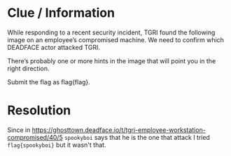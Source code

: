 # Clue / Information
While responding to a recent security incident, TGRI found the following image on an employee’s compromised machine. We need to confirm which DEADFACE actor attacked TGRI.

There’s probably one or more hints in the image that will point you in the right direction.

Submit the flag as flag{flag}.

# Resolution

Since in https://ghosttown.deadface.io/t/tgri-employee-workstation-compromised/40/5 `spookyboi` says that he is the one that attack I tried `flag{spookyboi}` but it wasn't that.